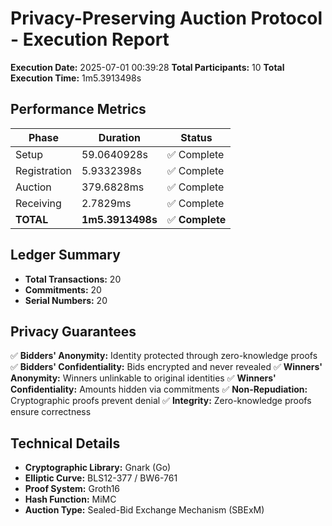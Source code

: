 # Privacy-Preserving Auction Protocol - Execution Report

**Execution Date:** 2025-07-01 00:39:28
**Total Participants:** 10
**Total Execution Time:** 1m5.3913498s

## Performance Metrics

| Phase | Duration | Status |
|-------|----------|--------|
| Setup | 59.0640928s | ✅ Complete |
| Registration | 5.9332398s | ✅ Complete |
| Auction | 379.6828ms | ✅ Complete |
| Receiving | 2.7829ms | ✅ Complete |
| **TOTAL** | **1m5.3913498s** | ✅ **Complete** |

## Ledger Summary

- **Total Transactions:** 20
- **Commitments:** 20
- **Serial Numbers:** 20

## Privacy Guarantees

✅ **Bidders' Anonymity:** Identity protected through zero-knowledge proofs
✅ **Bidders' Confidentiality:** Bids encrypted and never revealed
✅ **Winners' Anonymity:** Winners unlinkable to original identities
✅ **Winners' Confidentiality:** Amounts hidden via commitments
✅ **Non-Repudiation:** Cryptographic proofs prevent denial
✅ **Integrity:** Zero-knowledge proofs ensure correctness

## Technical Details

- **Cryptographic Library:** Gnark (Go)
- **Elliptic Curve:** BLS12-377 / BW6-761
- **Proof System:** Groth16
- **Hash Function:** MiMC
- **Auction Type:** Sealed-Bid Exchange Mechanism (SBExM)
